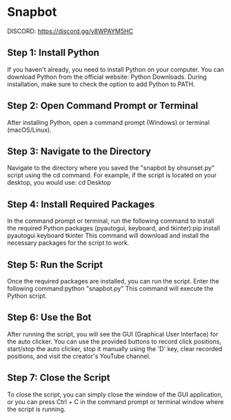 # Snapbot
DISCORD: https://discord.gg/y8WPAYM5HC

## Step 1: Install Python
If you haven't already, you need to install Python on your computer. You can download Python from the official website: Python Downloads. During installation, make sure to check the option to add Python to PATH.

## Step 2: Open Command Prompt or Terminal
After installing Python, open a command prompt (Windows) or terminal (macOS/Linux).

## Step 3: Navigate to the Directory
Navigate to the directory where you saved the "snapbot by ohsunset.py" script using the cd command. For example, if the script is located on your desktop, you would use: cd Desktop

## Step 4: Install Required Packages
In the command prompt or terminal, run the following command to install the required Python packages (pyautogui, keyboard, and tkinter):pip install pyautogui keyboard tkinter
This command will download and install the necessary packages for the script to work.

## Step 5: Run the Script
Once the required packages are installed, you can run the script. Enter the following command:python "snapbot.py"
This command will execute the Python script.

## Step 6: Use the Bot
After running the script, you will see the GUI (Graphical User Interface) for the auto clicker. You can use the provided buttons to record click positions, start/stop the auto clicker, stop it manually using the 'D' key, clear recorded positions, and visit the creator's YouTube channel.

## Step 7: Close the Script
To close the script, you can simply close the window of the GUI application, or you can press Ctrl + C in the command prompt or terminal window where the script is running.

